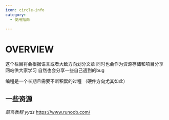 ```yaml
---
icon: circle-info
category:
  - 使用指南

---
```


# OVERVIEW

这个栏目将会根据语言或者大致方向划分文章
同时也会作为资源存储和项目分享网站供大家学习
自然也会分享一些自己遇到的bug

编程是一个长期且需要不断积累的过程
（硬件方向尤其如此）

## 一些资源
*菜鸟教程 yyds*  https://www.runoob.com/